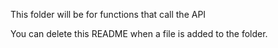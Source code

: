 This folder will be for functions that call the API

You can delete this README when a file is added to the folder.